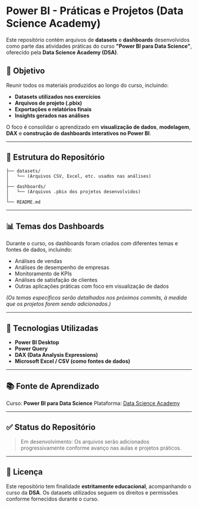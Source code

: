 # Power BI - Práticas e Projetos (Data Science Academy)

Este repositório contém arquivos de **datasets** e **dashboards** desenvolvidos como parte das atividades práticas do curso **"Power BI para Data Science"**, oferecido pela **Data Science Academy (DSA)**.

## 📌 Objetivo

Reunir todos os materiais produzidos ao longo do curso, incluindo:

* **Datasets utilizados nos exercícios**
* **Arquivos de projeto (.pbix)**
* **Exportações e relatórios finais**
* **Insights gerados nas análises**

O foco é consolidar o aprendizado em **visualização de dados**, **modelagem**, **DAX** e **construção de dashboards interativos no Power BI**.

---

## 📂 Estrutura do Repositório

```
├── datasets/
│   └── (Arquivos CSV, Excel, etc. usados nas análises)
│
├── dashboards/
│   └── (Arquivos .pbix dos projetos desenvolvidos)
│
└── README.md
```

---

## 📊 Temas dos Dashboards

Durante o curso, os dashboards foram criados com diferentes temas e fontes de dados, incluindo:

* Análises de vendas
* Análises de desempenho de empresas
* Monitoramento de KPIs
* Análises de satisfação de clientes
* Outras aplicações práticas com foco em visualização de dados

*(Os temas específicos serão detalhados nos próximos commits, à medida que os projetos forem sendo adicionados.)*

---

## 🚀 Tecnologias Utilizadas

* **Power BI Desktop**
* **Power Query**
* **DAX (Data Analysis Expressions)**
* **Microsoft Excel / CSV (como fontes de dados)**

---

## 📚 Fonte de Aprendizado

Curso: **Power BI para Data Science**
Plataforma: [Data Science Academy](https://www.datascienceacademy.com.br/)

---

## ✅ Status do Repositório

> Em desenvolvimento: Os arquivos serão adicionados progressivamente conforme avanço nas aulas e projetos práticos.

---

## 📝 Licença

Este repositório tem finalidade **estritamente educacional**, acompanhando o curso da **DSA**.
Os datasets utilizados seguem os direitos e permissões conforme fornecidos durante o curso.

